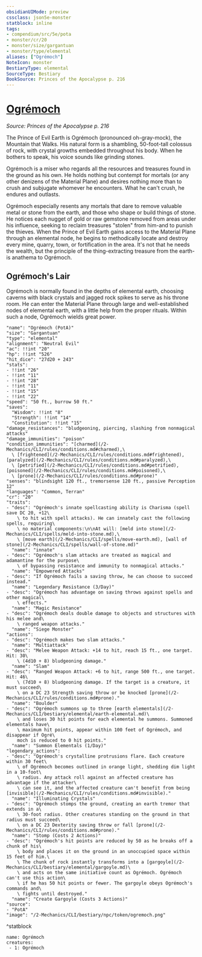 ```yaml
---
obsidianUIMode: preview
cssclass: json5e-monster
statblock: inline
tags:
- compendium/src/5e/pota
- monster/cr/20
- monster/size/gargantuan
- monster/type/elemental
aliases: ["Ogrémoch"]
NoteIcon: monster
BestiaryType: elemental
SourceType: Bestiary
BookSource: Princes of the Apocalypse p. 216
---
```

# [Ogrémoch](2-Mechanics/CLI/bestiary/npc/ogremoch-pota.md)
*Source: Princes of the Apocalypse p. 216*  

The Prince of Evil Earth is Ogrémoch (pronounced oh-gray-mock), the Mountain that Walks. His natural form is a shambling, 50-foot-tall colossus of rock, with crystal growths embedded throughout his body. When he bothers to speak, his voice sounds like grinding stones.

Ogrémoch is a miser who regards all the resources and treasures found in the ground as his own. He holds nothing but contempt for mortals (or any other denizens of the Material Plane) and desires nothing more than to crush and subjugate whomever he encounters. What he can't crush, he endures and outlasts.

Ogrémoch especially resents any mortals that dare to remove valuable metal or stone from the earth, and those who shape or build things of stone. He notices each nugget of gold or raw gemstone removed from areas under his influence, seeking to reclaim treasures "stolen" from him-and to punish the thieves. When the Prince of Evil Earth gains access to the Material Plane through an elemental node, he begins to methodically locate and destroy every mine, quarry, town, or fortification in the area. It's not that he needs the wealth, but the principle of the thing-extracting treasure from the earth-is anathema to Ogrémoch.

## Ogrémoch's Lair

Ogrémoch is normally found in the depths of elemental earth, choosing caverns with black crystals and jagged rock spikes to serve as his throne room. He can enter the Material Plane through large and well-established nodes of elemental earth, with a little help from the proper rituals. Within such a node, Ogrémoch wields great power.

```statblock
"name": "Ogrémoch (PotA)"
"size": "Gargantuan"
"type": "elemental"
"alignment": "Neutral Evil"
"ac": !!int "20"
"hp": !!int "526"
"hit_dice": "27d20 + 243"
"stats":
- !!int "26"
- !!int "11"
- !!int "28"
- !!int "11"
- !!int "15"
- !!int "22"
"speed": "50 ft., burrow 50 ft."
"saves":
  "Wisdom": !!int "8"
  "Strength": !!int "14"
  "Constitution": !!int "15"
"damage_resistances": "bludgeoning, piercing, slashing from nonmagical attacks"
"damage_immunities": "poison"
"condition_immunities": "[charmed](/2-Mechanics/CLI/rules/conditions.md#charmed),\
  \ [frightened](/2-Mechanics/CLI/rules/conditions.md#frightened), [paralyzed](/2-Mechanics/CLI/rules/conditions.md#paralyzed),\
  \ [petrified](/2-Mechanics/CLI/rules/conditions.md#petrified), [poisoned](/2-Mechanics/CLI/rules/conditions.md#poisoned),\
  \ [prone](/2-Mechanics/CLI/rules/conditions.md#prone)"
"senses": "blindsight 120 ft., tremorsense 120 ft., passive Perception 12"
"languages": "Common, Terran"
"cr": "20"
"traits":
- "desc": "Ogrémoch's innate spellcasting ability is Charisma (spell save DC 20, +12\
    \ to hit with spell attacks). He can innately cast the following spells, requiring\
    \ no material components:\n\nAt will: [meld into stone](/2-Mechanics/CLI/spells/meld-into-stone.md),\
    \ [move earth](/2-Mechanics/CLI/spells/move-earth.md), [wall of stone](/2-Mechanics/CLI/spells/wall-of-stone.md)"
  "name": "innate"
- "desc": "Ogrémoch's slam attacks are treated as magical and adamantine for the purpose\
    \ of bypassing resistance and immunity to nonmagical attacks."
  "name": "Empowered Attacks"
- "desc": "If Ogrémoch fails a saving throw, he can choose to succeed instead."
  "name": "Legendary Resistance (3/Day)"
- "desc": "Ogrémoch has advantage on saving throws against spells and other magical\
    \ effects."
  "name": "Magic Resistance"
- "desc": "Ogrémoch deals double damage to objects and structures with his melee and\
    \ ranged weapon attacks."
  "name": "Siege Monster"
"actions":
- "desc": "Ogrémoch makes two slam attacks."
  "name": "Multiattack"
- "desc": "Melee Weapon Attack: +14 to hit, reach 15 ft., one target. Hit: 30\
    \ (4d10 + 8) bludgeoning damage."
  "name": "Slam"
- "desc": "Ranged Weapon Attack: +6 to hit, range 500 ft., one target. Hit: 46\
    \ (7d10 + 8) bludgeoning damage. If the target is a creature, it must succeed\
    \ on a DC 23 Strength saving throw or be knocked [prone](/2-Mechanics/CLI/rules/conditions.md#prone)."
  "name": "Boulder"
- "desc": "Ogrémoch summons up to three [earth elementals](/2-Mechanics/CLI/bestiary/elemental/earth-elemental.md)\
    \ and loses 30 hit points for each elemental he summons. Summoned elementals have\
    \ maximum hit points, appear within 100 feet of Ogrémoch, and disappear if Ogré\
    moch is reduced to 0 hit points."
  "name": "Summon Elementals (1/Day)"
"legendary_actions":
- "desc": "Ogrémoch's crystalline protrusions flare. Each creature within 30 feet\
    \ of Ogrémoch becomes outlined in orange light, shedding dim light in a 10-foot\
    \ radius. Any attack roll against an affected creature has advantage if the attacker\
    \ can see it, and the affected creature can't benefit from being [invisible](/2-Mechanics/CLI/rules/conditions.md#invisible)."
  "name": "Illuminating Crystals"
- "desc": "Ogrémoch stomps the ground, creating an earth tremor that extends in a\
    \ 30-foot radius. Other creatures standing on the ground in that radius must succeed\
    \ on a DC 23 Dexterity saving throw or fall [prone](/2-Mechanics/CLI/rules/conditions.md#prone)."
  "name": "Stomp (Costs 2 Actions)"
- "desc": "Ogrémoch's hit points are reduced by 50 as he breaks off a chunk of his\
    \ body and places it on the ground in an unoccupied space within 15 feet of him.\
    \ The chunk of rock instantly transforms into a [gargoyle](/2-Mechanics/CLI/bestiary/elemental/gargoyle.md)\
    \ and acts on the same initiative count as Ogrémoch. Ogrémoch can't use this action\
    \ if he has 50 hit points or fewer. The gargoyle obeys Ogrémoch's commands and\
    \ fights until destroyed."
  "name": "Create Gargoyle (Costs 3 Actions)"
"source":
- "PotA"
"image": "/2-Mechanics/CLI/bestiary/npc/token/ogremoch.png"
```
^statblock

```encounter-table
name: Ogrémoch
creatures:
 - 1: Ogrémoch
```